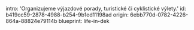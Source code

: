 intro: 'Organizujeme výjazdové porady, turistické či cyklistické výlety.'
id: b419cc59-2878-4988-b254-9b1ed11198ad
origin: 6ebb770d-0782-4226-864a-88824e79114b
blueprint: life-in-dek
